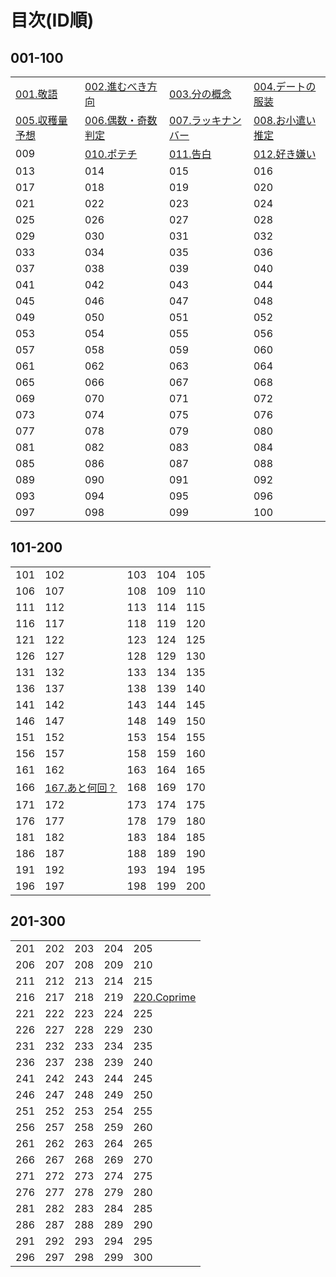 # 目次(ID順)
## 001-100
|||||
|---|---|---|---|
|[001.敬語](../editorial/001-100/001-010/001.md)|[002.進むべき方向](../editorial/001-100/001-010/002.md)|[003.分の概念](../editorial/001-100/001-010/003.md)|[004.デートの服装](../editorial/001-100/001-010/004.md)|
|[005.収穫量予想](../editorial/001-100/001-010/005.md)|[006.偶数・奇数判定](../editorial/001-100/001-010/006.md)|[007.ラッキナンバー](../editorial/001-100/001-010/007.md)|[008.お小遣い推定](../editorial/001-100/001-010/008.md)|
|009|[010.ポテチ](../editorial/001-100/001-010/010.md)|[011.告白](../editorial/001-100/011-020/011.md)|[012.好き嫌い](../editorial/001-100/011-020/012.md)|
|013|014|015|016|
|017|018|019|020|
|021|022|023|024|
|025|026|027|028|
|029|030|031|032|
|033|034|035|036|
|037|038|039|040|
|041|042|043|044|
|045|046|047|048|
|049|050|051|052|
|053|054|055|056|
|057|058|059|060|
|061|062|063|064|
|065|066|067|068|
|069|070|071|072|
|073|074|075|076|
|077|078|079|080|
|081|082|083|084|
|085|086|087|088|
|089|090|091|092|
|093|094|095|096|
|097|098|099|100|
## 101-200
||||||
|---|---|---|---|---|
|101|102|103|104|105|
|106|107|108|109|110|
|111|112|113|114|115|
|116|117|118|119|120|
|121|122|123|124|125|
|126|127|128|129|130|
|131|132|133|134|135|
|136|137|138|139|140|
|141|142|143|144|145|
|146|147|148|149|150|
|151|152|153|154|155|
|156|157|158|159|160|
|161|162|163|164|165|
|166|[167.あと何回？](../editorial/101-200/161-170/167.md)|168|169|170|
|171|172|173|174|175|
|176|177|178|179|180|
|181|182|183|184|185|
|186|187|188|189|190|
|191|192|193|194|195|
|196|197|198|199|200|
## 201-300
||||||
|---|---|---|---|---|
|201|202|203|204|205|
|206|207|208|209|210|
|211|212|213|214|215|
|216|217|218|219|[220.Coprime](../editorial/201-300/211-220/220.md)|
|221|222|223|224|225|
|226|227|228|229|230|
|231|232|233|234|235|
|236|237|238|239|240|
|241|242|243|244|245|
|246|247|248|249|250|
|251|252|253|254|255|
|256|257|258|259|260|
|261|262|263|264|265|
|266|267|268|269|270|
|271|272|273|274|275|
|276|277|278|279|280|
|281|282|283|284|285|
|286|287|288|289|290|
|291|292|293|294|295|
|296|297|298|299|300|
